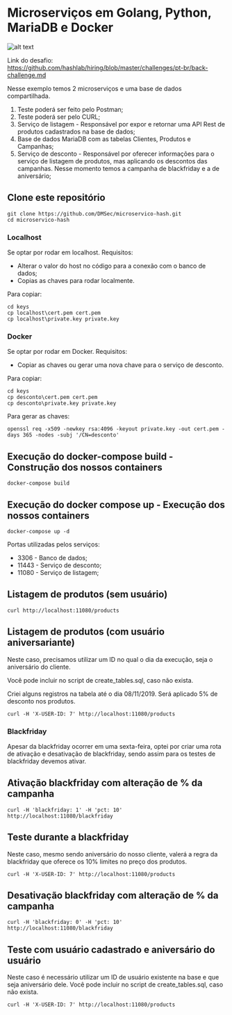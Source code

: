 # Microserviços em Golang, Python, MariaDB e Docker

![alt text](https://cdn-images-1.medium.com/max/800/1*I5kMbgX4qZkycpOFlcEbdw.png)


Link do desafio: https://github.com/hashlab/hiring/blob/master/challenges/pt-br/back-challenge.md 

Nesse exemplo temos 2 microserviços e uma base de dados compartilhada.


1) Teste poderá ser feito pelo Postman;
2) Teste poderá ser pelo CURL;
3) Serviço de listagem - Responsável por expor e retornar uma API Rest de produtos cadastrados na base de dados;
4) Base de dados MariaDB com as tabelas Clientes, Produtos e Campanhas;
5) Serviço de desconto - Responsável por oferecer informações para o serviço de listagem de produtos, mas aplicando os descontos das campanhas. Nesse momento temos a campanha de blackfriday e a de aniversário;


## Clone este repositório

```
git clone https://github.com/DMSec/microservico-hash.git
cd microservico-hash
```

### Localhost

Se optar por rodar em localhost. Requisitos:
* Alterar o valor do host no código para a conexão com o banco de dados;
* Copias as chaves para rodar localmente.

Para copiar:
```
cd keys
cp localhost\cert.pem cert.pem
cp localhost\private.key private.key
```

### Docker

Se optar por rodar em Docker. Requisitos:
* Copiar as chaves ou gerar uma nova chave para o serviço de desconto.

Para copiar:
```
cd keys
cp desconto\cert.pem cert.pem
cp desconto\private.key private.key
```
 
Para gerar as chaves:
```
openssl req -x509 -newkey rsa:4096 -keyout private.key -out cert.pem -days 365 -nodes -subj '/CN=desconto'
```
## Execução do docker-compose build - Construção dos nossos containers
```
docker-compose build
```
## Execução do docker compose up - Execução dos nossos containers
```
docker-compose up -d
```

Portas utilizadas pelos serviços:

* 3306  - Banco de dados;
* 11443 - Serviço de desconto;
* 11080 - Serviço de listagem;



## Listagem de produtos (sem usuário)
```
curl http://localhost:11080/products
```

## Listagem de produtos (com usuário aniversariante)

Neste caso, precisamos utilizar um ID no qual o dia da execução, seja o aniversário do cliente.

Você pode incluir no script de create_tables.sql, caso não exista.

Criei alguns registros na tabela até o dia 08/11/2019. Será aplicado 5% de desconto nos produtos.

```
curl -H 'X-USER-ID: 7' http://localhost:11080/products
```

### Blackfriday
Apesar da blackfriday ocorrer em uma sexta-feira, optei por criar uma rota de ativação e desativação de blackfriday, sendo assim para os testes de blackfriday
devemos ativar.


## Ativação blackfriday com alteração de % da campanha
```
curl -H 'blackfriday: 1' -H 'pct: 10' http://localhost:11080/blackfriday
```

## Teste durante a blackfriday

Neste caso, mesmo sendo aniversário do nosso cliente, valerá a regra da blackfriday que oferece os 10% limites no preço dos produtos.

```
curl -H 'X-USER-ID: 7' http://localhost:11080/products
```

## Desativação blackfriday com alteração de % da campanha
```
curl -H 'blackfriday: 0' -H 'pct: 10' http://localhost:11080/blackfriday
```

## Teste com usuário cadastrado e aniversário do usuário

Neste caso é necessário utilizar um ID de usuário existente na base e que seja aniversário dele. Você pode incluir no script de create_tables.sql, caso não exista.

```
curl -H 'X-USER-ID: 7' http://localhost:11080/products
```


